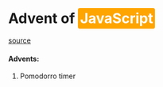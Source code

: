 # Advent of <span class="highlight">JavaScript</span>

<style>
    .highlight {
        position: relative;
        padding: 4px;
        color: white;
        font-weight: 700;
        background-color: orange;
        border-radius: 4px;
    }
</style>

[source](https://store.selfteach.me/view/courses/d2550633-b921-4971-8371-ff53ea196d05/1099427-challenge-1/3312742-project-files-1)

#### Advents:

1. Pomodorro timer

